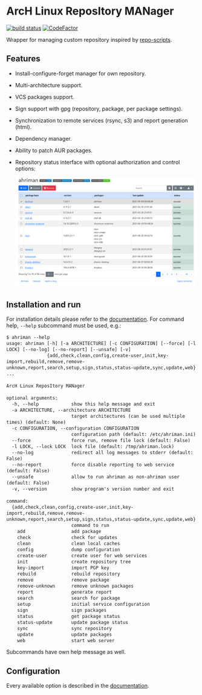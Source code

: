 # ArcH Linux ReposItory MANager

[![build status](https://github.com/arcan1s/ahriman/actions/workflows/run-tests.yml/badge.svg)](https://github.com/arcan1s/ahriman/actions/workflows/run-tests.yml)
[![CodeFactor](https://www.codefactor.io/repository/github/arcan1s/ahriman/badge)](https://www.codefactor.io/repository/github/arcan1s/ahriman)

Wrapper for managing custom repository inspired by [repo-scripts](https://github.com/arcan1s/repo-scripts).

## Features

* Install-configure-forget manager for own repository.
* Multi-architecture support.
* VCS packages support.
* Sign support with gpg (repository, package, per package settings).
* Synchronization to remote services (rsync, s3) and report generation (html).
* Dependency manager.
* Ability to patch AUR packages.
* Repository status interface with optional authorization and control options:

    ![web interface](web.png)

## Installation and run

For installation details please refer to the [documentation](docs/setup.md). For command help, `--help` subcommand must be used, e.g.:

```shell
$ ahriman --help
usage: ahriman [-h] [-a ARCHITECTURE] [-c CONFIGURATION] [--force] [-l LOCK] [--no-log] [--no-report] [--unsafe] [-v]
               {add,check,clean,config,create-user,init,key-import,rebuild,remove,remove-unknown,report,search,setup,sign,status,status-update,sync,update,web} ...

ArcH Linux ReposItory MANager

optional arguments:
  -h, --help            show this help message and exit
  -a ARCHITECTURE, --architecture ARCHITECTURE
                        target architectures (can be used multiple times) (default: None)
  -c CONFIGURATION, --configuration CONFIGURATION
                        configuration path (default: /etc/ahriman.ini)
  --force               force run, remove file lock (default: False)
  -l LOCK, --lock LOCK  lock file (default: /tmp/ahriman.lock)
  --no-log              redirect all log messages to stderr (default: False)
  --no-report           force disable reporting to web service (default: False)
  --unsafe              allow to run ahriman as non-ahriman user (default: False)
  -v, --version         show program's version number and exit

command:
  {add,check,clean,config,create-user,init,key-import,rebuild,remove,remove-unknown,report,search,setup,sign,status,status-update,sync,update,web}
                        command to run
    add                 add package
    check               check for updates
    clean               clean local caches
    config              dump configuration
    create-user         create user for web services
    init                create repository tree
    key-import          import PGP key
    rebuild             rebuild repository
    remove              remove package
    remove-unknown      remove unknown packages
    report              generate report
    search              search for package
    setup               initial service configuration
    sign                sign packages
    status              get package status
    status-update       update package status
    sync                sync repository
    update              update packages
    web                 start web server
```

Subcommands have own help message as well.

## Configuration

Every available option is described in the [documentation](docs/configuration.md).
